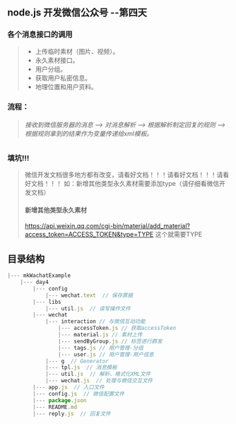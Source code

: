 ## node.js 开发微信公众号 --第四天
### 各个消息接口的调用
> * 上传临时素材（图片、视频）。
> * 永久素材接口。
> * 用户分组。
> * 获取用户私密信息。
> * 地理位置和用户资料。

### 流程：
> ###### 接收到微信服务器的消息 --> 对消息解析 --> 根据解析制定回复的规则 --> 根据规则拿到的结果作为变量传递给xml模板。

### 填坑!!!
> 微信开发文档很多地方都有改变，请看好文档！！！请看好文档！！！请看好文档！！！ 如：新增其他类型永久素材需要添加type（请仔细看微信开发文档）
> #### 新增其他类型永久素材
> https://api.weixin.qq.com/cgi-bin/material/add_material?access_token=ACCESS_TOKEN&type=TYPE  这个就需要TYPE

## 目录结构
```js
|--- mkWachatExample
    |--- day4
        |--- config
            |--- wechat.text  // 保存票据
        |--- libs
            |--- util.js  // 读写操作文件
        |--- wechat
            |--- interaction // 与微信互动功能
                |--- accessToken.js // 获取accessToken
                |--- material.js // 素材上传
                |--- sendByGroup.js // 标签进行群发
                |--- tags.js // 用户管理-分组
                |--- user.js // 用户管理-用户信息
            |--- g  // Generator
            |--- tpl.js  // 消息模板
            |--- util.js  // 解析、格式化XML文件
            |--- wechat.js  // 处理与微信交互文件
        |--- app.js  // 入口文件
        |--- config.js  // 微信配置文件
        |--- package.json
        |--- README.md
        |--- reply.js  // 回复文件
```